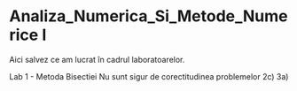 # Analiza_Numerica_Si_Metode_Numerice I

Aici salvez ce am lucrat în cadrul laboratoarelor. 

Lab 1 - Metoda Bisectiei
Nu sunt sigur de corectitudinea problemelor 2c) 3a)
